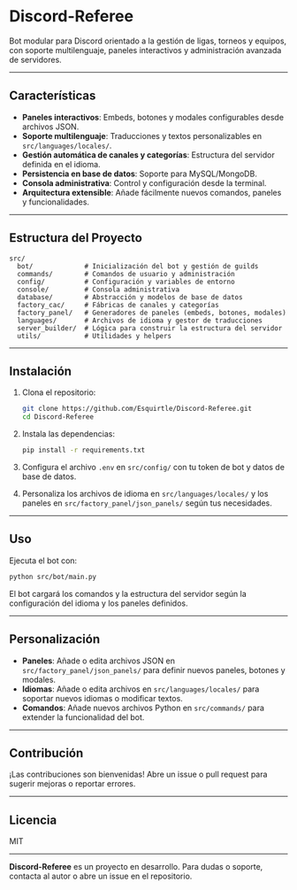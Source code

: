 # Discord-Referee

Bot modular para Discord orientado a la gestión de ligas, torneos y equipos, con soporte multilenguaje, paneles interactivos y administración avanzada de servidores.

---

## Características

- **Paneles interactivos**: Embeds, botones y modales configurables desde archivos JSON.
- **Soporte multilenguaje**: Traducciones y textos personalizables en `src/languages/locales/`.
- **Gestión automática de canales y categorías**: Estructura del servidor definida en el idioma.
- **Persistencia en base de datos**: Soporte para MySQL/MongoDB.
- **Consola administrativa**: Control y configuración desde la terminal.
- **Arquitectura extensible**: Añade fácilmente nuevos comandos, paneles y funcionalidades.

---

## Estructura del Proyecto

```
src/
  bot/             # Inicialización del bot y gestión de guilds
  commands/        # Comandos de usuario y administración
  config/          # Configuración y variables de entorno
  console/         # Consola administrativa
  database/        # Abstracción y modelos de base de datos
  factory_cac/     # Fábricas de canales y categorías
  factory_panel/   # Generadores de paneles (embeds, botones, modales)
  languages/       # Archivos de idioma y gestor de traducciones
  server_builder/  # Lógica para construir la estructura del servidor
  utils/           # Utilidades y helpers
```

---

## Instalación

1. Clona el repositorio:
   ```bash
   git clone https://github.com/Esquirtle/Discord-Referee.git
   cd Discord-Referee
   ```

2. Instala las dependencias:
   ```bash
   pip install -r requirements.txt
   ```

3. Configura el archivo `.env` en `src/config/` con tu token de bot y datos de base de datos.

4. Personaliza los archivos de idioma en `src/languages/locales/` y los paneles en `src/factory_panel/json_panels/` según tus necesidades.

---

## Uso

Ejecuta el bot con:

```bash
python src/bot/main.py
```

El bot cargará los comandos y la estructura del servidor según la configuración del idioma y los paneles definidos.

---

## Personalización

- **Paneles**: Añade o edita archivos JSON en `src/factory_panel/json_panels/` para definir nuevos paneles, botones y modales.
- **Idiomas**: Añade o edita archivos en `src/languages/locales/` para soportar nuevos idiomas o modificar textos.
- **Comandos**: Añade nuevos archivos Python en `src/commands/` para extender la funcionalidad del bot.

---

## Contribución

¡Las contribuciones son bienvenidas! Abre un issue o pull request para sugerir mejoras o reportar errores.

---

## Licencia

MIT

---

**Discord-Referee** es un proyecto en desarrollo. Para dudas o soporte, contacta al autor o abre un issue en el repositorio.